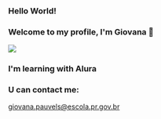 ### Hello World!

### Welcome to my profile, I'm Giovana 🤍


![](https://tenor.com/bZrG8.gif)

### I'm learning with Alura
### U can contact me: 
giovana.pauvels@escola.pr.gov.br


